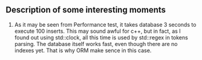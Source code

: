 ## Description of some interesting moments

1) As it may be seen from Performance test, it takes database 3 seconds to execute 100 inserts. This may sound awful for c++, but in fact, as I found out using std::clock, all this time is used by std::regex in tokens parsing. The database itself works fast, even though there are no indexes yet. That is why ORM make sence in this case.
